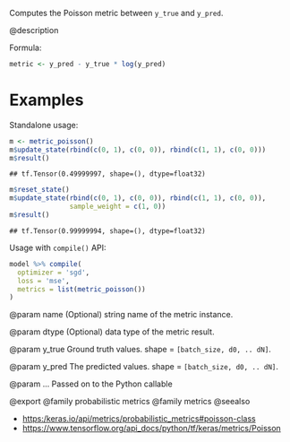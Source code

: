 Computes the Poisson metric between `y_true` and `y_pred`.

@description

Formula:


```r
metric <- y_pred - y_true * log(y_pred)
```

# Examples
Standalone usage:


```r
m <- metric_poisson()
m$update_state(rbind(c(0, 1), c(0, 0)), rbind(c(1, 1), c(0, 0)))
m$result()
```

```
## tf.Tensor(0.49999997, shape=(), dtype=float32)
```


```r
m$reset_state()
m$update_state(rbind(c(0, 1), c(0, 0)), rbind(c(1, 1), c(0, 0)),
               sample_weight = c(1, 0))
m$result()
```

```
## tf.Tensor(0.99999994, shape=(), dtype=float32)
```

Usage with `compile()` API:


```r
model %>% compile(
  optimizer = 'sgd',
  loss = 'mse',
  metrics = list(metric_poisson())
)
```

@param name
(Optional) string name of the metric instance.

@param dtype
(Optional) data type of the metric result.

@param y_true
Ground truth values. shape = `[batch_size, d0, .. dN]`.

@param y_pred
The predicted values. shape = `[batch_size, d0, .. dN]`.

@param ...
Passed on to the Python callable

@export
@family probabilistic metrics
@family metrics
@seealso
+ <https:/keras.io/api/metrics/probabilistic_metrics#poisson-class>
+ <https://www.tensorflow.org/api_docs/python/tf/keras/metrics/Poisson>

